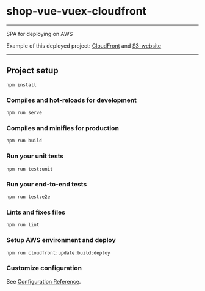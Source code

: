 # shop-vue-vuex-cloudfront

***
SPA for deploying on AWS

Example of this deployed project:
[CloudFront](https://d2baf3nfxoblrz.cloudfront.net/) and [S3-website](http://shop-site-bucket.s3-website-eu-west-1.amazonaws.com)

***

## Project setup
```
npm install
```

### Compiles and hot-reloads for development
```
npm run serve
```

### Compiles and minifies for production
```
npm run build
```

### Run your unit tests
```
npm run test:unit
```

### Run your end-to-end tests
```
npm run test:e2e
```

### Lints and fixes files
```
npm run lint
```

### Setup AWS environment and deploy
```
npm run cloudfront:update:build:deploy
```

### Customize configuration
See [Configuration Reference](https://cli.vuejs.org/config/).



